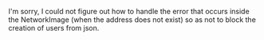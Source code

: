 I'm sorry, I could not figure out how to handle the error that occurs inside the NetworkImage (when the address does not exist) so as not to block the creation of users from json.
